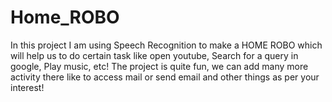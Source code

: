 # Home_ROBO
In this project I am using Speech Recognition to make a HOME ROBO which will help us to do certain task like open youtube, Search for a query in google, Play music, etc!
The project is quite fun, we can add many more activity there like to access mail or send email and other things as per your interest!
